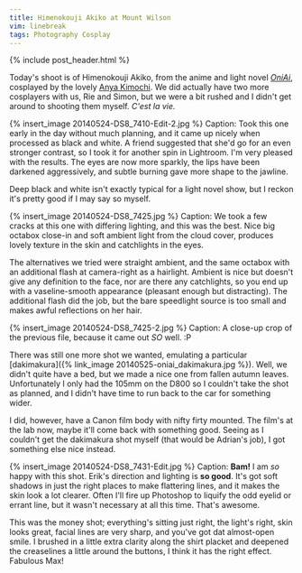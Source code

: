 ```yaml
---
title: Himenokouji Akiko at Mount Wilson
vim: linebreak
tags: Photography Cosplay
---
```


{% include post_header.html %}

Today's shoot is of Himenokouji Akiko, from the anime and light novel [*OniAi*](http://en.wikipedia.org/wiki/Onii-chan_dakedo_Ai_sae_Areba_Kankei_Naiyone!), cosplayed by the lovely [Anya Kimochi](https://www.facebook.com/AnyaKimochi). We did actually have two more cosplayers with us, Rie and Simon, but we were a bit rushed and I didn't get around to shooting them myself. *C'est la vie.*

{% insert_image 20140524-DS8_7410-Edit-2.jpg %}
Caption: Took this one early in the day without much planning, and it came up nicely when processed as black and white. A friend suggested that she'd go for an even stronger contrast, so I took it for another spin in Lightroom. I'm very pleased with the results. The eyes are now more sparkly, the lips have been darkened aggressively, and subtle burning gave more shape to the jawline.

Deep black and white isn't exactly typical for a light novel show, but I reckon it's pretty good if I may say so myself.


{% insert_image 20140524-DS8_7425.jpg %}
Caption: We took a few cracks at this one with differing lighting, and this was the best. Nice big octabox close-in and soft ambient light from the cloud cover, produces lovely texture in the skin and catchlights in the eyes.

The alternatives we tried were straight ambient, and the same octabox with an additional flash at camera-right as a hairlight. Ambient is nice but doesn't give any definition to the face, nor are there any catchlights, so you end up with a vaseline-smooth appearance (pleasant enough but distracting). The additional flash did the job, but the bare speedlight source is too small and makes awful reflections on her hair.


{% insert_image 20140524-DS8_7425-2.jpg %}
Caption: A close-up crop of the previous file, because it came out *SO* well. :P

There was still one more shot we wanted, emulating a particular [dakimakura]({% link_image 20140525-oniai_dakimakura.jpg %}). Well, we didn't quite have a bed, but we made a nice one from fallen autumn leaves. Unfortunately I only had the 105mm on the D800 so I couldn't take the shot as planned, and I didn't have time to run back to the car for something wider.

I did, however, have a Canon film body with nifty firty mounted. The film's at the lab now, maybe it'll come back with something good. Seeing as I couldn't get the dakimakura shot myself (that would be Adrian's job), I got something else nice instead.

{% insert_image 20140524-DS8_7431-Edit.jpg %}
Caption: **Bam!** I am *so* happy with this shot. Erik's direction and lighting is **so good**. It's got soft shadows in just the right places to make flattering lines, and it makes the skin look a lot clearer. Often I'll fire up Photoshop to liquify the odd eyelid or errant line, but it wasn't necessary at all this time. That's awesome.

This was the money shot; everything's sitting just right, the light's right, skin looks great, facial lines are very sharp, and you've got dat almost-open smile. I brushed in a little extra clarity along the shirt placket and deepened the creaselines a little around the buttons, I think it has the right effect. Fabulous Max!
